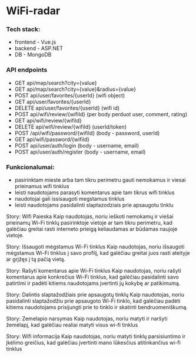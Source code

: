 # WiFi-radar

### Tech stack:
- frontend - Vue.js
- backend - ASP.NET
- DB - MongoDB

### API endpoints

- GET api/map/search?city={value}
- GET api/map/search?city={value}&radius={value}
- POST api/user/favorites/{userId} (wifi object)
- GET api/user/favorites/{userId}
- DELETE api/user/favorites/{userId} (wifi id)
- POST api/wifi/review/{wifiId} (per body perduot user, comment, rating)
- GET api/wifi/review/{wifiId}
- DELETE api/wifi/review/{wifiId} (userId/token)
- POST /api/wifi/password/{wifiId} (body - password, userId)
- GET api/wifi/password/{wifiId}
- POST api/user/auth/login (body - username, email)
- POST api/user/auth/register (body - username, email)
  
  

###  Funkcionalumai:
- pasirinktam mieste arba tam tikru perimetru gauti nemokamus ir viesai prieinamus wifi tinklus
- leisti naudotojams parasyti komentarus apie tam tikrus wifi tinklus
- naudotojai gali issisaugoti megstamus tinklus
- leisti naudotojams pasidalinti slaptazodziais prie apsaugotu tinklu


Story: Wifi Paieska
Kaip naudotojas, 
noriu ieškoti nemokamų ir viešai prieinamų Wi-Fi tinklų pasirinktoje vietoje ar tam tikru perimetru,
kad galėčiau greitai rasti interneto prieigą keliaudamas ar būdamas naujoje vietoje.

Story: Išsaugoti mėgstamus Wi-Fi tinklus
Kaip naudotojas,
noriu išsaugoti mėgstamus Wi-Fi tinklus į savo profilį,
kad galėčiau greitai juos rasti ateityje ar grįžęs į tą pačią vietą.

Story: Rašyti komentarus apie Wi-Fi tinklus
Kaip naudotojas,
noriu rašyti komentarus apie konkrečius Wi-Fi tinklus,
kad galėčiau pasidalinti savo patirtimi ir padėti kitiems naudotojams įvertinti jų kokybę ar patikimumą.

Story: Dalintis slaptažodžiais prie apsaugotų tinklų 
Kaip naudotojas,
noriu pasidalinti slaptažodžiu prie apsaugoto Wi-Fi tinklo,
kad galėčiau padėti kitiems naudotojams prisijungti prie to tinklo ir skatinti bendruomeniškumą.

Story: Zemelapio narsymas
Kaip naudotojas,
noriu matyti ir naršyti žemėlapį,
kad galėčiau realiai matyti visus wi-fi tinklus

Story: Wifi informacija
Kaip naudotojas, 
noriu matyti tinklų parsisiuntimo ir įkėlimo greičius,
kad galėčiau įvertinti mano lūkesčius atitinkančius wi-fi tinklus
